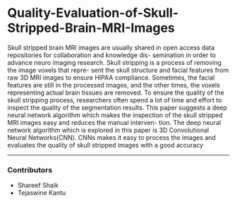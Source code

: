 # Quality-Evaluation-of-Skull-Stripped-Brain-MRI-Images
Skull stripped brain MRI images are usually shared in open
access data repositories for collaboration and knowledge dis-
semination in order to advance neuro imaging research. Skull
stripping is a process of removing the image voxels that repre-
sent the skull structure and facial features from raw 3D MRI
images to ensure HIPAA compliance. Sometimes, the facial
features are still in the processed images, and the other times,
the voxels representing actual brain tissues are removed. To
ensure the quality of the skull stripping process, researchers
often spend a lot of time and effort to inspect the quality of
the segmentation results. This paper suggests a deep neural
network algorithm which makes the inspection of the skull
stripped MRI images easy and reduces the manual interven-
tion. The deep neural network algorithm which is explored
in this paper is 3D Convolutional Neural Networks(CNN).
CNNs makes it easy to process the images and evaluates the
quality of skull stripped images with a good accuracy

---

### Contributors
* Shareef Shaik
* Tejaswine Kantu
